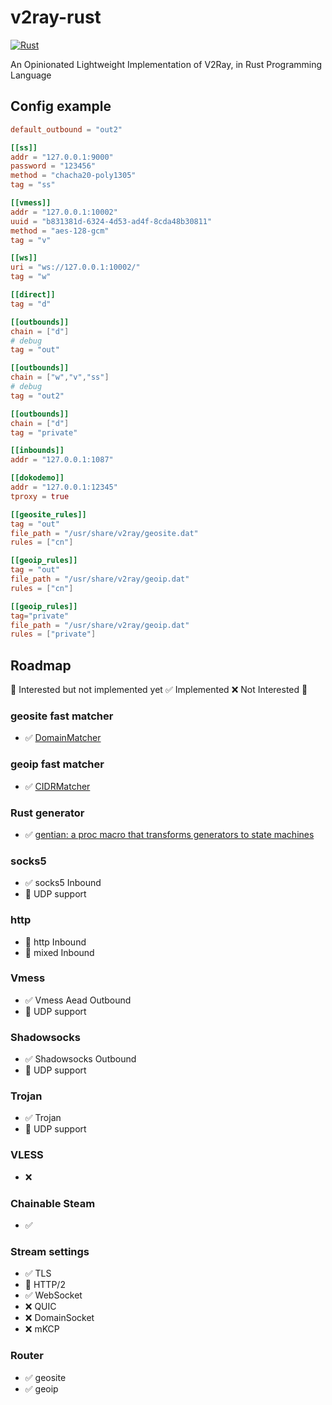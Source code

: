 # v2ray-rust
[![Rust](https://github.com/Qv2ray/v2ray-rust/actions/workflows/rust.yml/badge.svg)](https://github.com/Qv2ray/v2ray-rust/actions/workflows/rust.yml)

An Opinionated Lightweight Implementation of V2Ray, in Rust Programming Language

## Config example

````toml
default_outbound = "out2"

[[ss]]
addr = "127.0.0.1:9000"
password = "123456"
method = "chacha20-poly1305"
tag = "ss"

[[vmess]]
addr = "127.0.0.1:10002"
uuid = "b831381d-6324-4d53-ad4f-8cda48b30811"
method = "aes-128-gcm"
tag = "v"

[[ws]]
uri = "ws://127.0.0.1:10002/"
tag = "w"

[[direct]]
tag = "d"

[[outbounds]]
chain = ["d"]
# debug
tag = "out"

[[outbounds]]
chain = ["w","v","ss"]
# debug
tag = "out2"

[[outbounds]]
chain = ["d"]
tag = "private"

[[inbounds]]
addr = "127.0.0.1:1087"

[[dokodemo]]
addr = "127.0.0.1:12345"
tproxy = true

[[geosite_rules]]
tag = "out"
file_path = "/usr/share/v2ray/geosite.dat"
rules = ["cn"]

[[geoip_rules]]
tag = "out"
file_path = "/usr/share/v2ray/geoip.dat"
rules = ["cn"]

[[geoip_rules]]
tag="private"
file_path = "/usr/share/v2ray/geoip.dat"
rules = ["private"]
````

## Roadmap

🚧 Interested but not implemented yet ✅ Implemented ❌ Not Interested 🤔 

### geosite fast matcher
- ✅ [DomainMatcher](https://github.com/Qv2ray/DomainMatcher)

### geoip fast matcher
- ✅ [CIDRMatcher](https://github.com/Qv2ray/CIDRMatcher)

### Rust generator
- ✅ [gentian: a proc macro that transforms generators to state machines](https://crates.io/crates/gentian)

### socks5
- ✅ socks5 Inbound
- 🚧 UDP support

### http
- 🚧 http Inbound
- 🚧 mixed Inbound

### Vmess

- ✅ Vmess Aead Outbound
- 🚧 UDP support

### Shadowsocks

- ✅ Shadowsocks Outbound
- 🚧 UDP support

### Trojan
- ✅ Trojan
- 🚧 UDP support

### VLESS
- ❌ 

### Chainable Steam
- ✅

### Stream settings

- ✅ TLS
- 🚧 HTTP/2
- ✅ WebSocket
- ❌ QUIC
- ❌ DomainSocket
- ❌ mKCP

### Router

- ✅ geosite 
- ✅ geoip



